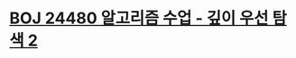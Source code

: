 # [BOJ 24480 알고리즘 수업 - 깊이 우선 탐색 2](https://www.acmicpc.net/problem/24480)
<!--tags: dfs, graph, sorting, traversal-->
